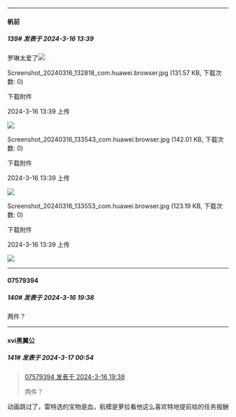 ﻿
*****

####  帆前  
##### 139#       发表于 2024-3-16 13:39

罗琳太爱了<img src="https://static.saraba1st.com/image/smiley/face2017/066.png" referrerpolicy="no-referrer">

Screenshot_20240316_132818_com.huawei.browser.jpg
(131.57 KB, 下载次数: 0)

下载附件

2024-3-16 13:39 上传

<img src="https://img.saraba1st.com/forum/202403/16/133938om9ajj5aj8w72baj.jpg" referrerpolicy="no-referrer">

Screenshot_20240316_133543_com.huawei.browser.jpg
(142.01 KB, 下载次数: 0)

下载附件

2024-3-16 13:39 上传

<img src="https://img.saraba1st.com/forum/202403/16/133938tp4chky6zbk2skhc.jpg" referrerpolicy="no-referrer">

Screenshot_20240316_133553_com.huawei.browser.jpg
(123.19 KB, 下载次数: 0)

下载附件

2024-3-16 13:39 上传

<img src="https://img.saraba1st.com/forum/202403/16/133939cmyvftxatnxvqxa1.jpg" referrerpolicy="no-referrer">


*****

####  07579394  
##### 140#       发表于 2024-3-16 19:38

两件？


*****

####  xvi黑翼公  
##### 141#       发表于 2024-3-17 00:54

<blockquote><a href="httphttps://bbs.saraba1st.com/2b/forum.php?mod=redirect&amp;goto=findpost&amp;pid=64273774&amp;ptid=2064989" target="_blank">07579394 发表于 2024-3-16 19:38</a>

两件？</blockquote>
动画跳过了，雷特选的宝物是血，航模是萝拉看他这么喜欢特地提前给的任务报酬

